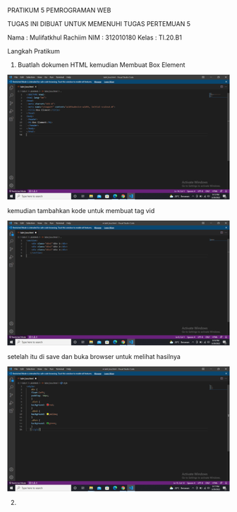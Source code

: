 PRATIKUM 5 PEMROGRAMAN WEB

TUGAS INI DIBUAT UNTUK MEMENUHI TUGAS PERTEMUAN 5

Nama    : Mulifatkhul Rachiim
NIM     : 312010180
Kelas   : TI.20.B1

Langkah Pratikum 
1. Buatlah dokumen HTML kemudian Membuat  Box Element 

![pict1.png](../sc_pratikum/pict1.png)

kemudian tambahkan kode untuk membuat tag vid

![pict2.png](../sc_pratikum/pict2.png)

setelah itu di save dan buka browser untuk melihat hasilnya

![pict3.png](../sc_pratikum/pict3.png)

2. 
